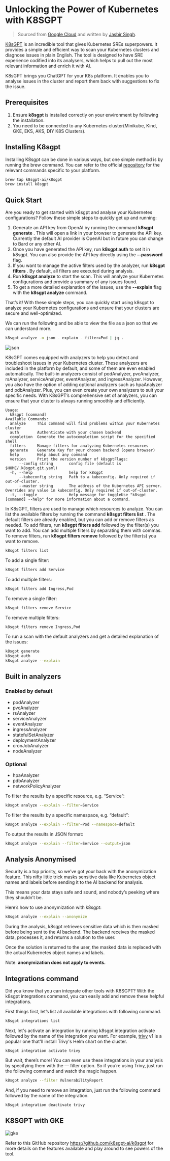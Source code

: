 # Unlocking the Power of Kubernetes with K8SGPT

> Sourced from [Google Cloud](https://medium.com/google-cloud/unlocking-the-power-of-kubernetes-with-k8sgpt-c9b82d6ef205) and written by [Jasbir Singh](https://medium.com/@jasbir84).

[K8sGPT](https://k8sgpt.ai/) is an incredible tool that gives Kubernetes SREs superpowers.
It provides a simple and efficient way to scan your Kubernetes clusters and diagnose issues in plain English.
The tool is designed to have SRE experience codified into its analysers, which helps to pull out the
most relevant information and enrich it with AI.

K8sGPT brings you ChatGPT for your K8s platform. It enables you to analyse issues in the cluster
and report them back with suggestions to fix the issue.

## Prerequisites

1. Ensure __k8sgpt__ is installed correctly on your environment by following the installation.
2. You need to be connected to any Kubernetes cluster(Minikube, Kind, GKE, EKS, AKS, DIY K8S Clusters).

## Installing K8sgpt

Installing K8sgpt can be done in various ways, but one simple method is by running the brew command.
You can refer to the official [repository](https://github.com/k8sgpt-ai/k8sgpt) for the relevant commands specific to your platform.

```bash
brew tap k8sgpt-ai/k8sgpt
brew install k8sgpt
```

## Quick Start

Are you ready to get started with k8sgpt and analyse your Kubernetes configurations?
 Follow these simple steps to quickly get up and running:

1. Generate an API key from OpenAI by running the command __k8sgpt generate__ .
   This will open a link in your browser to generate the API key. Currently
   the default AI provider is OpenAI but in future you can change to Bard or any other AI.
2. Once you have generated the API key, run __k8sgpt auth__ to set it in k8sgpt.
   You can also provide the API key directly using the __--password__ flag.
3. If you want to manage the active filters used by the analyzer, run __k8sgpt filters__ .
   By default, all filters are executed during analysis.
4. Run __k8sgpt analyze__ to start the scan. This will analyze your Kubernetes configurations
   and provide a summary of any issues found.
5. To get a more detailed explanation of the issues, use the __--explain__ flag with the __k8sgpt analyze__ command.

That’s it! With these simple steps, you can quickly start using k8sgpt to analyze your Kubernetes
configurations and ensure that your clusters are secure and well-optimized.

We can run the following and be able to view the file as a json so that we can understand more.

```bash
k8sgpt analyze -o json - explain - filter=Pod | jq .
```

![json](https://docs.daocloud.io/daocloud-docs-images/docs/en/docs/blogs/images/k8sgpt01.png)

K8sGPT comes equipped with analyzers to help you detect and troubleshoot issues in your Kubernetes cluster.
These analyzers are included in the platform by default, and some of them are even enabled automatically.
The built-in analyzers consist of podAnalyzer, pvcAnalyzer, rsAnalyzer, serviceAnalyzer, eventAnalyzer,
and ingressAnalyzer. However, you also have the option of adding optional analyzers such as hpaAnalyzer
and pdbAnalyzer. Plus, you can even create your own analyzers to suit your specific needs. With K8sGPT’s
comprehensive set of analyzers, you can ensure that your cluster is always running smoothly and efficiently.

```console
Usage:
  k8sgpt [command]
Available Commands:
  analyze     This command will find problems within your Kubernetes cluster
  auth        Authenticate with your chosen backend
  completion  Generate the autocompletion script for the specified shell
  filters     Manage filters for analyzing Kubernetes resources
  generate    Generate Key for your chosen backend (opens browser)
  help        Help about any command
  version     Print the version number of k8sgptFlags:
      --config string       config file (default is $HOME/.k8sgpt.git.yaml)
  -h, --help                help for k8sgpt
      --kubeconfig string   Path to a kubeconfig. Only required if out-of-cluster.
      --master string       The address of the Kubernetes API server. Overrides any value in kubeconfig. Only required if out-of-cluster.
  -t, --toggle              Help message for toggleUse "k8sgpt [command] --help" for more information about a command.
```

In K8sGPT, filters are used to manage which resources to analyze. You can list the available filters by
running the command __k8sgpt filters list__ . The default filters are already enabled, but you can add or
remove filters as needed. To add filters, run __k8sgpt filters add__ followed by the filter(s) you want to add.
You can add multiple filters by separating them with commas. To remove filters, run __k8sgpt filters remove__ 
followed by the filter(s) you want to remove.

```bash
k8sgpt filters list
```

To add a single filter:

```bash
k8sgpt filters add Service
```

To add multiple filters:

```bash
k8sgpt filters add Ingress,Pod
```

To remove a single filter:

```bash
k8sgpt filters remove Service
```

To remove multiple filters:

```bash
k8sgpt filters remove Ingress,Pod
```

To run a scan with the default analyzers and get a detailed explanation of the issues:

```bash
k8sgpt generate
k8sgpt auth
k8sgpt analyze --explain
```

## Built in analyzers

### Enabled by default

- podAnalyzer
- pvcAnalyzer
- rsAnalyzer
- serviceAnalyzer
- eventAnalyzer
- ingressAnalyzer
- statefulSetAnalyzer
- deploymentAnalyzer
- cronJobAnalyzer
- nodeAnalyzer

### Optional

- hpaAnalyzer
- pdbAnalyzer
- networkPolicyAnalyzer

To filter the results by a specific resource, e.g. “Service”:

```bash
k8sgpt analyze --explain --filter=Service
```

To filter the results by a specific namespace, e.g. “default”:

```bash
k8sgpt analyze --explain --filter=Pod --namespace=default
```

To output the results in JSON format:

```bash
k8sgpt analyze --explain --filter=Service --output=json
```

## Analysis Anonymised

Security is a top priority, so we’ve got your back with the anonymization feature.
This nifty little trick masks sensitive data like Kubernetes object names and labels before sending it to the AI backend for analysis.

This means your data stays safe and sound, and nobody’s peeking where they shouldn’t be.

Here’s how to use anonymization with k8sgpt:

```bash
k8sgpt analyze --explain --anonymize
```

During the analysis, k8sgpt retrieves sensitive data which is then masked before being sent to the AI backend.
The backend receives the masked data, processes it, and returns a solution to the user.

Once the solution is returned to the user, the masked data is replaced with the actual Kubernetes object names and labels.

Note: **anonymization does not apply to events.**

## Integrations command

Did you know that you can integrate other tools with K8SGPT? With the k8sgpt integrations command,
you can easily add and remove these helpful integrations.

First things first, let’s list all available integrations with following command.

```bash
k8sgpt integrations list
```

Next, let's activate an integration by running k8sgpt integration activate followed by the name of the integration you want.
For example, [trivy](https://www.jit.io/lp/automate-cloud-container-security-by-deploying-trivy-lp?utm_term=trivy&utm_campaign=container-scanning&utm_source=adwords&utm_medium=ppc&hsa_acc=1923149435&hsa_cam=19644458103&hsa_grp=148620235329&hsa_ad=647252997090&hsa_src=g&hsa_tgt=kwd-377124710088&hsa_kw=trivy&hsa_mt=e&hsa_net=adwords&hsa_ver=3&gclid=CjwKCAjwrpOiBhBVEiwA_473dDqEQlWIqTEfQb9Z3kVZuaCCbPGE-7eb8_n5Smn6wz96mcipjkD_6hoCyjYQAvD_BwE) v1
is a popular one that'll install Trivy's Helm chart on the cluster.

```shell
k8sgpt integration activate trivy
```

But wait, there’s more! You can even use these integrations in your analysis by specifying them with
the — filter option. So if you’re using Trivy, just run the following command and watch the magic happen.

```bash
k8sgpt analyze --filter VulnerabilityReport
```

And, if you need to remove an integration, just run the following command followed by the name of the integration.

```bash
k8sgpt integration deactivate trivy
```

## K8SGPT with GKE

![gke](https://docs.daocloud.io/daocloud-docs-images/docs/en/docs/blogs/images/k8sgpt02.jpeg)

Refer to this GitHub repository <https://github.com/k8sgpt-ai/k8sgpt> for more details
on the features available and play around to see powers of the tool.
